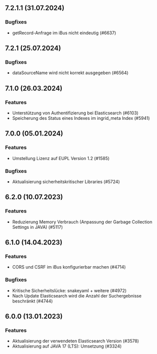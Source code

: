 ## 7.2.1.1 (31.07.2024)

### Bugfixes

* getRecord-Anfrage im iBus nicht eindeutig (#6637)

## 7.2.1 (25.07.2024)

### Bugfixes

* dataSourceName wird nicht korrekt ausgegeben (#6564)
    
## 7.1.0 (26.03.2024)

### Features

* Unterstützung von Authentifizierung bei Elasticsearch (#6103)
* Speicherung des Status eines Indexes im ingrid_meta Index (#5941)

    
## 7.0.0 (05.01.2024)

### Features

* Umstellung Lizenz auf EUPL Version 1.2 (#1585)

### Bugfixes

* Aktualisierung sicherheitskritischer Libraries (#5724)
    
## 6.2.0 (10.07.2023)

### Features

* Reduzierung Memory Verbrauch (Anpassung der Garbage Collection Settings in JAVA) (#5117)




    
## 6.1.0 (14.04.2023)

### Features

* CORS und CSRF im iBus konfigurierbar machen (#4714)

### Bugfixes

* Kritische Sicherheitslücke: snakeyaml + weitere  (#4972)
* Nach Update Elasticsearch wird die Anzahl der Suchergebnisse beschränkt  (#4744)
    
## 6.0.0 (13.01.2023)

### Features

* Aktualisierung der verwendeten Elasticsearch Version (#3578)
* Aktualisierung auf JAVA 17 (LTS): Umsetzung (#3324)




